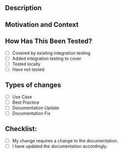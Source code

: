 <!--- Provide a general summary of your changes in the Title above -->

## Description
<!--- Describe your changes in detail -->

## Motivation and Context
<!--- Why is this change required? What problem does it solve? -->
<!--- If it fixes an open issue, please link to the issue here. -->

## How Has This Been Tested?
<!--- Select all that apply from the options below. -->
- [ ] Covered by existing integration testing
- [ ] Added integration testing to cover
- [ ] Tested locally
- [ ] Have not tested
<!--- Add additional comments about testing if needed. -->

## Types of changes
<!--- What types of changes does your code introduce? Put an `x` in all the boxes that apply: -->
- [ ] Use Case
- [ ] Best Practice
- [ ] Documentation Update
- [ ] Documentation Fix

## Checklist:
<!--- Go over all the following points, and put an `x` in all the boxes that apply. -->
<!--- If you're unsure about any of these, don't hesitate to ask. We're here to help! -->
- [ ] My change requires a change to the documentation.
- [ ] I have updated the documentation accordingly.
